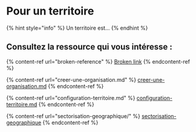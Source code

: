 # Pour un territoire

{% hint style="info" %}
Un territoire est...
{% endhint %}

## Consultez la ressource qui vous intéresse :&#x20;

{% content-ref url="broken-reference" %}
[Broken link](broken-reference)
{% endcontent-ref %}

{% content-ref url="creer-une-organisation.md" %}
[creer-une-organisation.md](creer-une-organisation.md)
{% endcontent-ref %}

{% content-ref url="configuration-territoire.md" %}
[configuration-territoire.md](configuration-territoire.md)
{% endcontent-ref %}

{% content-ref url="sectorisation-geographique/" %}
[sectorisation-geographique](sectorisation-geographique/)
{% endcontent-ref %}

